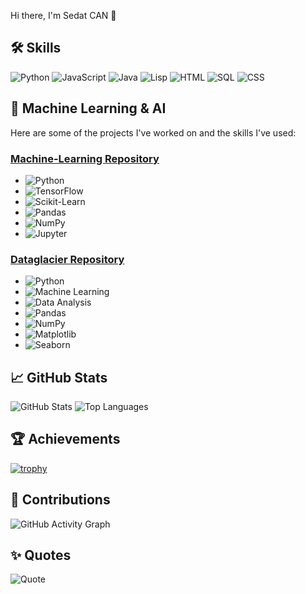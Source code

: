  Hi there, I'm Sedat CAN 👋

## 🛠 Skills
![Python](https://img.shields.io/badge/-Python-3776AB?logo=python&logoColor=white&style=for-the-badge)
![JavaScript](https://img.shields.io/badge/-JavaScript-F7DF1E?logo=javascript&logoColor=black&style=for-the-badge)
![Java](https://img.shields.io/badge/-Java-007396?logo=java&logoColor=white&style=for-the-badge)
![Lisp](https://img.shields.io/badge/-Lisp-3C0D04?logo=lisp&logoColor=white&style=for-the-badge)
![HTML](https://img.shields.io/badge/-HTML5-E34F26?logo=html5&logoColor=white&style=for-the-badge)
![SQL](https://img.shields.io/badge/-SQL-4479A1?logo=postgresql&logoColor=white&style=for-the-badge)
![CSS](https://img.shields.io/badge/-CSS3-1572B6?logo=css3&logoColor=white&style=for-the-badge)

## 🤖 Machine Learning & AI
Here are some of the projects I've worked on and the skills I've used:

### [Machine-Learning Repository](https://github.com/sedat-can/Machine-Learning)
- ![Python](https://img.shields.io/badge/-Python-3776AB?logo=python&logoColor=white&style=for-the-badge)
- ![TensorFlow](https://img.shields.io/badge/-TensorFlow-FF6F00?logo=tensorflow&logoColor=white&style=for-the-badge)
- ![Scikit-Learn](https://img.shields.io/badge/-Scikit%20Learn-F7931E?logo=scikit-learn&logoColor=white&style=for-the-badge)
- ![Pandas](https://img.shields.io/badge/-Pandas-150458?logo=pandas&logoColor=white&style=for-the-badge)
- ![NumPy](https://img.shields.io/badge/-NumPy-013243?logo=numpy&logoColor=white&style=for-the-badge)
- ![Jupyter](https://img.shields.io/badge/-Jupyter-F37626?logo=jupyter&logoColor=white&style=for-the-badge)

### [Dataglacier Repository](https://github.com/sedat-can/dataglacier)
- ![Python](https://img.shields.io/badge/-Python-3776AB?logo=python&logoColor=white&style=for-the-badge)
- ![Machine Learning](https://img.shields.io/badge/-Machine%20Learning-102230?logo=tensorflow&logoColor=white&style=for-the-badge)
- ![Data Analysis](https://img.shields.io/badge/-Data%20Analysis-4B8BBE?logo=data-analysis&logoColor=white&style=for-the-badge)
- ![Pandas](https://img.shields.io/badge/-Pandas-150458?logo=pandas&logoColor=white&style=for-the-badge)
- ![NumPy](https://img.shields.io/badge/-NumPy-013243?logo=numpy&logoColor=white&style=for-the-badge)
- ![Matplotlib](https://img.shields.io/badge/-Matplotlib-007ACC?logo=matplotlib&logoColor=white&style=for-the-badge)
- ![Seaborn](https://img.shields.io/badge/-Seaborn-3776AB?logo=seaborn&logoColor=white&style=for-the-badge)

## 📈 GitHub Stats
![GitHub Stats](https://github-readme-stats.vercel.app/api?username=sedat-can&show_icons=true&theme=radical)
![Top Languages](https://github-readme-stats.vercel.app/api/top-langs/?username=sedat-can&layout=compact&theme=radical)

## 🏆 Achievements
[![trophy](https://github-profile-trophy.vercel.app/?username=sedat-can&theme=onedark)](https://github.com/ryo-ma/github-profile-trophy)

## 🌱 Contributions
![GitHub Activity Graph](https://activity-graph.herokuapp.com/graph?username=sedat-can&theme=dracula)

## ✨ Quotes
![Quote](https://quotes-github-readme.vercel.app/api?type=horizontal&theme=radical)

